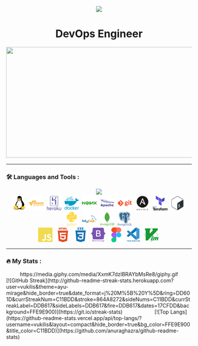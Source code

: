 <div id="header" align="center">
  <img src="https://media.giphy.com/media/jdPMeyv9rn0hZHh8n9/giphy.gif" width="100"/>
</div>
<h1 align="center">
  DevOps Engineer 
</h1>
<div align="center">
  <img src="https://c.tenor.com/qJ5evVs-_uUAAAAC/coding.gif" width="600" height="300"/>
</div>

---

### :hammer_and_wrench: Languages and Tools :
<div id="header" align="center">
  <img src="https://media.giphy.com/media/UoLt6Tm8wlSnWGfSFs/giphy.gif" width="100"/>
</div>
<div align="center">
  <img src="https://github.com/devicons/devicon/blob/master/icons/linux/linux-original.svg" title="linux" alt="linux" width="40" height="40"/>&nbsp;
  <img src="https://github.com/devicons/devicon/blob/master/icons/amazonwebservices/amazonwebservices-plain-wordmark.svg" title="aws" alt="aws" width="40" height="40"/>&nbsp;
  <img src="https://github.com/devicons/devicon/blob/master/icons/heroku/heroku-original-wordmark.svg" title="heroku" alt="heroku" width="40" height="40"/>&nbsp;
  <img src="https://github.com/devicons/devicon/blob/master/icons/docker/docker-plain-wordmark.svg" title="docker" alt="docker" width="40" height="40"/>&nbsp;
  <img src="https://github.com/devicons/devicon/blob/master/icons/nginx/nginx-original.svg" title="nginx" alt="nginx" width="40" height="40"/>&nbsp;
  <img src="https://github.com/devicons/devicon/blob/master/icons/apache/apache-line-wordmark.svg" title="apache" alt="apache" width="40" height="40"/>&nbsp;
  <img src="https://github.com/devicons/devicon/blob/master/icons/git/git-plain-wordmark.svg" title="git" alt="git" width="40" height="40"/>&nbsp;
  <img src="https://github.com/devicons/devicon/blob/master/icons/ansible/ansible-original-wordmark.svg" title="ansible" alt="ansible" width="40" height="40"/>&nbsp;
  <img src="https://github.com/devicons/devicon/blob/master/icons/terraform/terraform-original-wordmark.svg" title="terraform" alt="terraform" width="40" height="40"/>&nbsp;
  <img src="https://github.com/devicons/devicon/blob/master/icons/bash/bash-original.svg" title="bash" alt="bash" width="40" height="40"/>&nbsp;
  <img src="https://github.com/devicons/devicon/blob/master/icons/python/python-plain-wordmark.svg" title="python" alt="python" width="40" height="40"/>&nbsp;
  <img src="https://github.com/devicons/devicon/blob/master/icons/mysql/mysql-original-wordmark.svg" title="mysql" alt="mysql" width="40" height="40"/>&nbsp;
  <img src="https://github.com/devicons/devicon/blob/master/icons/mongodb/mongodb-plain-wordmark.svg" title="mongodb" alt="mongodb" width="40" height="40"/>&nbsp;
  <img src="https://github.com/devicons/devicon/blob/master/icons/postgresql/postgresql-plain-wordmark.svg" title="postgresql" alt="postgresql" width="40" height="40"/>&nbsp;
</div>

<div align="center">
    <img src="https://github.com/devicons/devicon/blob/master/icons/javascript/javascript-plain.svg" title="javascript" alt="javascript" width="40" height="40"/>&nbsp;
  <img src="https://github.com/devicons/devicon/blob/master/icons/html5/html5-plain-wordmark.svg" title="html5" alt="html5" width="40" height="40"/>&nbsp;
  <img src="https://github.com/devicons/devicon/blob/master/icons/css3/css3-plain-wordmark.svg" title="css3" alt="css3" width="40" height="40"/>&nbsp;
  <img src="https://github.com/devicons/devicon/blob/master/icons/bootstrap/bootstrap-plain-wordmark.svg" title="bootstrap" alt="bootstrap" width="40" height="40"/>&nbsp;
  <img src="https://github.com/devicons/devicon/blob/master/icons/figma/figma-original.svg" title="figma" alt="figma" width="40" height="40"/>&nbsp;
  <img src="https://github.com/devicons/devicon/blob/master/icons/vscode/vscode-original-wordmark.svg" title="vscode" alt="vscode" width="40" height="40"/>&nbsp;
  <img src="https://github.com/devicons/devicon/blob/master/icons/vim/vim-plain.svg" title="vim" alt="vim" width="40" height="40"/>&nbsp;
</div>

---
### :fire: My Stats :
<div id="header" align="center">
  https://media.giphy.com/media/XxmK7dzlBRAYbMsRe8/giphy.gif
</div>
[![GitHub Streak](http://github-readme-streak-stats.herokuapp.com?user=vukilis&theme=ayu-mirage&hide_border=true&date_format=j%20M%5B%20Y%5D&ring=DD601D&currStreakNum=C11BDD&stroke=864A8272&sideNums=C11BDD&currStreakLabel=DDB617&sideLabels=DDB617&fire=DDB617&dates=17CFDD&background=FFE9E900)](https://git.io/streak-stats)
                     [![Top Langs](https://github-readme-stats.vercel.app/api/top-langs/?username=vukilis&layout=compact&hide_border=true&bg_color=FFE9E900&title_color=C11BDD)](https://github.com/anuraghazra/github-readme-stats)
